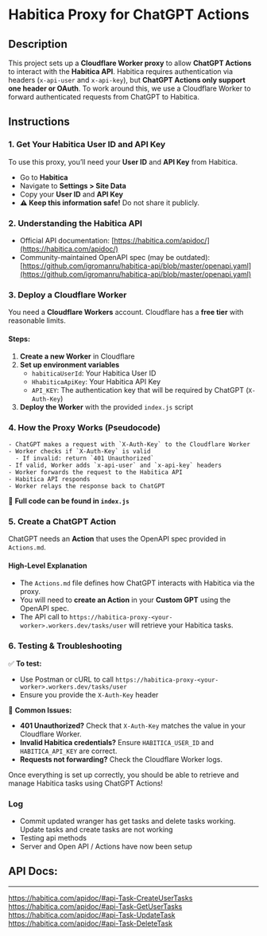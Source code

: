 # Habitica Proxy for ChatGPT Actions

## Description
This project sets up a **Cloudflare Worker proxy** to allow **ChatGPT Actions** to interact with the **Habitica API**. Habitica requires authentication via headers (`x-api-user` and `x-api-key`), but **ChatGPT Actions only support one header or OAuth**. To work around this, we use a Cloudflare Worker to forward authenticated requests from ChatGPT to Habitica.

## Instructions
### 1. Get Your Habitica User ID and API Key
To use this proxy, you’ll need your **User ID** and **API Key** from Habitica.
- Go to **Habitica**
- Navigate to **Settings > Site Data**
- Copy your **User ID** and **API Key**
- **⚠️ Keep this information safe!** Do not share it publicly.

### 2. Understanding the Habitica API
- Official API documentation: [https://habitica.com/apidoc/](https://habitica.com/apidoc/)
- Community-maintained OpenAPI spec (may be outdated): [https://github.com/igromanru/habitica-api/blob/master/openapi.yaml](https://github.com/igromanru/habitica-api/blob/master/openapi.yaml)

### 3. Deploy a Cloudflare Worker
You need a **Cloudflare Workers** account. Cloudflare has a **free tier** with reasonable limits.

#### Steps:
1. **Create a new Worker** in Cloudflare
2. **Set up environment variables**
   - `habiticaUserId`: Your Habitica User ID
   - `HhabiticaApiKey`: Your Habitica API Key
   - `API_KEY`: The authentication key that will be required by ChatGPT (`X-Auth-Key`)
3. **Deploy the Worker** with the provided `index.js` script

### 4. How the Proxy Works (Pseudocode)
```plaintext
- ChatGPT makes a request with `X-Auth-Key` to the Cloudflare Worker
- Worker checks if `X-Auth-Key` is valid
  - If invalid: return `401 Unauthorized`
- If valid, Worker adds `x-api-user` and `x-api-key` headers
- Worker forwards the request to the Habitica API
- Habitica API responds
- Worker relays the response back to ChatGPT
```
📌 **Full code can be found in `index.js`**

### 5. Create a ChatGPT Action
ChatGPT needs an **Action** that uses the OpenAPI spec provided in `Actions.md`.

#### High-Level Explanation
- The `Actions.md` file defines how ChatGPT interacts with Habitica via the proxy.
- You will need to **create an Action** in your **Custom GPT** using the OpenAPI spec.
- The API call to `https://habitica-proxy-<your-worker>.workers.dev/tasks/user` will retrieve your Habitica tasks.

### 6. Testing & Troubleshooting
✅ **To test:**
- Use Postman or cURL to call `https://habitica-proxy-<your-worker>.workers.dev/tasks/user`
- Ensure you provide the `X-Auth-Key` header

🚨 **Common Issues:**
- **401 Unauthorized?** Check that `X-Auth-Key` matches the value in your Cloudflare Worker.
- **Invalid Habitica credentials?** Ensure `HABITICA_USER_ID` and `HABITICA_API_KEY` are correct.
- **Requests not forwarding?** Check the Cloudflare Worker logs.

Once everything is set up correctly, you should be able to retrieve and manage Habitica tasks using ChatGPT Actions!

### Log

- Commit updated wranger has get tasks and delete tasks working. Update tasks and create tasks are not working
- Testing api methods
- Server and Open API / Actions have now been setup

## API Docs:
--- 
https://habitica.com/apidoc/#api-Task-CreateUserTasks
https://habitica.com/apidoc/#api-Task-GetUserTasks
https://habitica.com/apidoc/#api-Task-UpdateTask
https://habitica.com/apidoc/#api-Task-DeleteTask